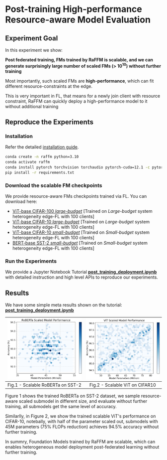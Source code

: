 # Post-training High-performance Resource-aware Model Evaluation

## Experiment Goal

In this experiment we show:

**Post federated training, FMs trained by RaFFM is scalable, and we can generate surprisingly large number of scaled FMs (> $10^{10}$) without further training**

Most importantly, such scaled FMs are **high-performance**, which can fit different resource-constraints at the edge.

This is very important in FL, that means for a newly join client with resource constraint, RaFFM can quickly deploy a high-performance model to it without additional training

## Reproduce the Experiments

### Installation

Refer the detailed [installation guide](../../README.md).

```bash
conda create -n raffm python=3.10
conda activate raffm
conda install pytorch torchvision torchaudio pytorch-cuda=12.1 -c pytorch -c nvidia
pip install -r requirements.txt
```

### Download the scalable FM checkpoints

We provide resource-aware FMs checkpoints trained via FL. You can download here:

- [ViT-base CIFAR-100 _large-budget_](https://drive.google.com/drive/folders/1SnmA-K0etMGK8hLZVXJC0HNQbPbkPd0c?usp=sharing) [Trained on *Large-budget* system heterogeneity edge-FL with 100 clients]
- [ViT-base CIFAR-10 _large-budget_](https://drive.google.com/drive/folders/1gd_RHZYX-YSYk56dO2oo8wqqSIUD41vb?usp=sharing) [Trained on *Large-budget* system heterogeneity edge-FL with 100 clients]
- [ViT-base CIFAR-10 _small-budget_](https://drive.google.com/drive/folders/1_vOgDe8nj5NZ3fyBC3AaRfRsUGDbUAbH?usp=sharing) [Trained on *Small-budget* system heterogeneity edge-FL with 100 clients]
- [BERT-base SST-2 _small-budget_](https://drive.google.com/drive/folders/18F3oywR5licIdhQ4HhR-ev4Hrs9FwtlV?usp=sharing) [Trained on *Small-budget* system heterogeneity edge-FL with 100 clients]

### Run the Experiments

We provide a Jupyter Notebook Tutorial **[post_training_deployment.ipynb](./post_training_deployment.ipynb)** with detailed instruction and high level APIs to reproduce our experiments.

## Results

We have some simple meta results shown on the tutorial: **[post_training_deployment.ipynb](./post_training_deployment.ipynb)**

| ![Performance vs Params](./figures/RoBERTa_performance_vs_params.png) | ![ViT Performance vs Params](./figures/vit_performance_vs_params.png) |
| :-------------------------------------------------------------------: | :-------------------------------------------------------------------: |
|                   Fig.1 - Scalable RoBERTa on SST-2                   |                    Fig.2 - Scalable ViT on CIFAR10                    |

Figure 1 shows the trained RoBERTa on SST-2 dataset, we sample resource-aware scaled submodel in different size, and evaluate without further training, all submodels get the same level of accuracy.

Similarlly, in Figure 2, we show the trained scalable ViT's performance on CIFAR-10, notebally, with half of the parameter scaled out, submodels with 45M parameters (75% FLOPs reduction) achieves 94.5% accuracy without further training.

In summry, Foundation Models trained by RaFFM are scalable, which can enables heterogeneous model deployment post-federated learning without further training.
